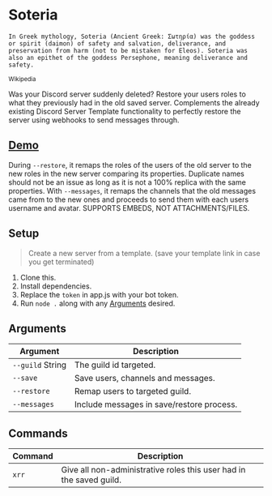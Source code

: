 # Soteria
```
In Greek mythology, Soteria (Ancient Greek: Σωτηρία) was the goddess or spirit (daimon) of safety and salvation, deliverance, and preservation from harm (not to be mistaken for Eleos). Soteria was also an epithet of the goddess Persephone, meaning deliverance and safety.
```
<sup>Wikipedia</sup>

Was your Discord server suddenly deleted? Restore your users roles to what they previously had in the old saved server. Complements the already existing Discord Server Template functionality to perfectly restore the server using webhooks to send messages through.

## [Demo](https://youtu.be/sod6Pk0n_E8)
During `--restore`, it remaps the roles of the users of the old server to the new roles in the new server comparing its properties. Duplicate names should not be an issue as long as it is not a 100% replica with the same properties. With `--messages`, it remaps the channels that the old messages came from to the new ones and proceeds to send them with each users username and avatar. SUPPORTS EMBEDS, NOT ATTACHMENTS/FILES.

## Setup
> Create a new server from a template. (save your template link in case you get terminated)
1. Clone this.
2. Install dependencies.
3. Replace the `token` in app.js with your bot token.
4. Run `node .` along with any [Arguments](#arguments) desired.

## Arguments
| Argument | Description |
| --- | --- |
| `--guild` String | The guild id targeted. |
| `--save` | Save users, channels and messages. |
| `--restore` | Remap users to targeted guild. |
| `--messages` | Include messages in save/restore process. |

## Commands
| Command | Description |
| --- | --- |
| `xrr` | Give all non-administrative roles this user had in the saved guild. |